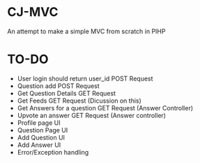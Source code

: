 # CJ-MVC
An attempt to make a simple MVC from scratch in PIHP

# TO-DO

- User login should return user_id POST Request
- Question add  POST Request
- Get Question Details GET Request
- Get Feeds GET Request  (Dicussion on this) 
- Get Answers for a question GET Request (Answer Controller)
- Upvote an answer GET Request (Answer controller) 
- Profile page UI 
- Question Page UI 
- Add Question UI
- Add Answer UI
- Error/Exception handling

